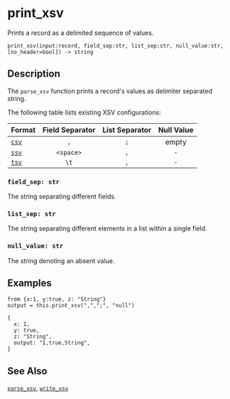 # print_xsv

Prints a record as a delimited sequence of values.

```tql
print_xsv(input:record, field_sep:str, list_sep:str, null_value:str, [no_header=bool]) -> string
```

## Description

The `parse_xsv` function prints a record's values as delimiter separated string.

The following table lists existing XSV configurations:

|Format               |Field Separator|List Separator|Null Value|
|---------------------|:-------------:|:------------:|:--------:|
|[`csv`](print_csv.mdx)|`,`            |`;`           | empty    |
|[`ssv`](print_ssv.mdx)|`<space>`      |`,`           |`-`       |
|[`tsv`](print_tsv.mdx)|`\t`           |`,`           |`-`       |

### `field_sep: str`

The string separating different fields.

### `list_sep: str`

The string separating different elements in a list within a single field.

### `null_value: str`

The string denoting an absent value.

## Examples

```tql
from {x:1, y:true, z: "String"}
output = this.print_xsv(",",";", "null")
```
```tql
{
  x: 1,
  y: true,
  z: "String",
  output: "1,true,String",
}
```

## See Also

[`parse_xsv`](./parse_xsv.mdx), [`write_xsv`](../operators/write_xsv.md)
